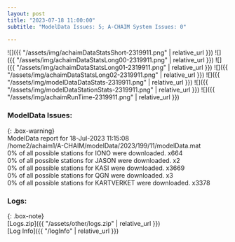 ```yaml
---
layout: post
title: "2023-07-18 11:00:00"
subtitle: "ModelData Issues: 5; A-CHAIM System Issues: 0"

---
```


![]({{ "/assets/img/achaimDataStatsShort-2319911.png" | relative_url }})
![]({{ "/assets/img/achaimDataStatsLong00-2319911.png" | relative_url }})
![]({{ "/assets/img/achaimDataStatsLong01-2319911.png" | relative_url }})
![]({{ "/assets/img/achaimDataStatsLong02-2319911.png" | relative_url }})
![]({{ "/assets/img/modelDataDataStats-2319911.png" | relative_url }})
![]({{ "/assets/img/modelDataStationStats-2319911.png" | relative_url }})
![]({{ "/assets/img/achaimRunTime-2319911.png" | relative_url }})


### ModelData Issues:  
  
{: .box-warning}  
 ModelData report for 18-Jul-2023 11:15:08   
 /home2/achaim1/A-CHAIM/modelData/2023/199/11/modelData.mat   
 0% of all possible stations for IONO were downloaded. x664   
 0% of all possible stations for JASON were downloaded. x2   
 0% of all possible stations for KASI were downloaded. x3669   
 0% of all possible stations for QGN were downloaded. x3   
 0% of all possible stations for KARTVERKET were downloaded. x3378   
  


### Logs:  
  
{: .box-note}  
[Logs.zip]({{ "/assets/other/logs.zip" | relative_url }})  
[Log Info]({{ "/logInfo" | relative_url }})  

